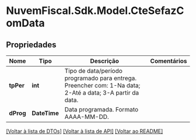 # NuvemFiscal.Sdk.Model.CteSefazComData

## Propriedades

Nome | Tipo | Descrição | Comentários
------------ | ------------- | ------------- | -------------
**tpPer** | **int** | Tipo de data/período programado para entrega.  Preencher com:                    1-Na data;                    2-Até a data;                    3-A partir da data. | 
**dProg** | **DateTime** | Data programada.  Formato AAAA-MM-DD. | 

[[Voltar à lista de DTOs]](../README.md#documentation-for-models) [[Voltar à lista de API]](../README.md#documentation-for-api-endpoints) [[Voltar ao README]](../README.md)

